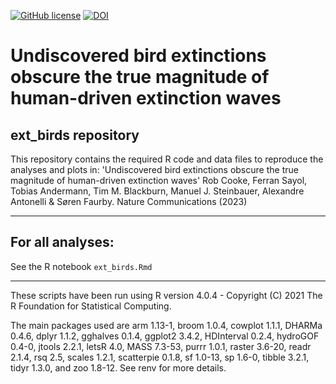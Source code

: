 <!-- badges: start -->
[![GitHub license](https://img.shields.io/github/license/Naereen/StrapDown.js.svg)](https://github.com/03rcooke/ext_birds/blob/main/LICENSE)
[![DOI](https://zenodo.org/badge/630854956.svg)](https://zenodo.org/badge/latestdoi/630854956)
<!-- badges: end -->

# Undiscovered bird extinctions obscure the true magnitude of human-driven extinction waves
## ext_birds repository
This repository contains the required R code and data files to reproduce the analyses and plots in: 'Undiscovered bird extinctions obscure the true magnitude of human-driven extinction waves' Rob Cooke, Ferran Sayol, Tobias Andermann, Tim M. Blackburn, Manuel J. Steinbauer, Alexandre Antonelli & Søren Faurby. Nature Communications (2023)

***

## For all analyses:

See the R notebook `ext_birds.Rmd`

***

These scripts have been run using R version 4.0.4 - Copyright (C) 2021 The R Foundation for Statistical Computing.

The main packages used are arm 1.13-1, broom 1.0.4, cowplot 1.1.1, DHARMa 0.4.6, dplyr 1.1.2, gghalves 0.1.4, ggplot2 3.4.2, HDInterval 0.2.4, hydroGOF 0.4-0, jtools 2.2.1, letsR 4.0, MASS 7.3-53, purrr 1.0.1, raster 3.6-20, readr 2.1.4, rsq 2.5, scales 1.2.1, scatterpie 0.1.8, sf 1.0-13, sp 1.6-0, tibble 3.2.1, tidyr 1.3.0, and zoo 1.8-12. See renv for more details.

